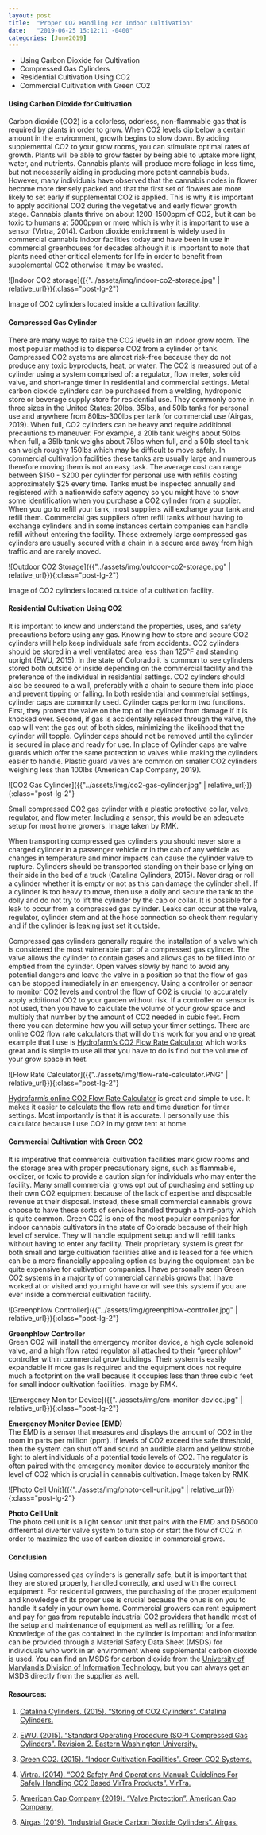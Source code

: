 ```yaml
---
layout: post
title:  "Proper CO2 Handling For Indoor Cultivation"
date:   "2019-06-25 15:12:11 -0400"
categories: [June2019]
---
```



* Using Carbon Dioxide for Cultivation
* Compressed Gas Cylinders
* Residential Cultivation Using CO2
* Commercial Cultivation with Green CO2


#### Using Carbon Dioxide for Cultivation
Carbon dioxide (CO2) is a colorless, odorless, non-flammable gas that is required by plants in order to grow. When CO2 levels dip below a certain amount in the environment, growth begins to slow down. By adding supplemental CO2 to your grow rooms, you can stimulate optimal rates of growth. Plants will be able to grow faster by being able to uptake more light, water, and nutrients. Cannabis plants will produce more foliage in less time, but not necessarily aiding in producing more potent cannabis buds. However, many individuals have observed that the cannabis nodes in flower become more densely packed and that the first set of flowers are more likely to set early if supplemental CO2 is applied. This is why it is important to apply additional CO2 during the vegetative and early flower growth stage. Cannabis plants thrive on about 1200-1500ppm of CO2, but it can be toxic to humans at 5000ppm or more which is why it is important to use a sensor (Virtra, 2014). Carbon dioxide enrichment is widely used in commercial cannabis indoor facilities today and have been in use in commercial greenhouses for decades although it is important to note that plants need other critical elements for life in order to benefit from supplemental CO2 otherwise it may be wasted. 

![Indoor CO2 storage]({{"../assets/img/indoor-co2-storage.jpg" | relative_url}}){:class="post-lg-2"}
<div class="text-center blog-caption">
Image of CO2 cylinders located inside a cultivation facility. 
</div>

#### Compressed Gas Cylinder
There are many ways to raise the CO2 levels in an indoor grow room. The most popular method is to disperse CO2 from a cylinder or tank. Compressed CO2 systems are almost risk-free because they do not produce any toxic byproducts, heat, or water. The CO2 is measured out of a cylinder using a system comprised of: a regulator, flow meter, solenoid valve, and short-range timer in residential and commercial settings.  Metal carbon dioxide cylinders can be purchased from a welding, hydroponic store or beverage supply store for residential use. They commonly come in three sizes in the United States: 20lbs, 35lbs, and 50lb tanks for personal use and anywhere from 80lbs-300lbs per tank for commercial use (Airgas, 2019). When full, CO2 cylinders can be heavy and require additional precautions to maneuver. For example, a 20lb tank weighs about 50lbs when full, a 35lb tank weighs about 75lbs when full, and a 50lb steel tank can weigh roughly 150lbs which may be difficult to move safely. In commercial cultivation facilities these tanks are usually large and numerous therefore moving them is not an easy task. The average cost can range between $150 - $200 per cylinder for personal use with refills costing approximately $25 every time. Tanks must be inspected annually and registered with a nationwide safety agency so you might have to show some identification when you purchase a CO2 cylinder from a supplier. When you go to refill your tank, most suppliers will exchange your tank and refill them. Commercial gas suppliers often refill tanks without having to exchange cylinders and in some instances certain companies can handle refill without entering the facility. These extremely large compressed gas cylinders are usually secured with a chain in a secure area away from high traffic and are rarely moved. 

![Outdoor CO2 Storage]({{"../assets/img/outdoor-co2-storage.jpg" | relative_url}}){:class="post-lg-2"}
<div class="text-center blog-caption">
Image of CO2 cylinders located outside of a cultivation facility. 
</div>

#### Residential Cultivation Using CO2
It is important to know and understand the properties, uses, and safety precautions before using any gas. Knowing how to store and secure CO2 cylinders will help keep individuals safe from accidents. CO2 cylinders should be stored in a well ventilated area less than 125°F and standing upright (EWU, 2015). In the state of Colorado it is common to see cylinders stored both outside or inside depending on the commercial facility and the preference of the individual in residential settings. CO2 cylinders should also be secured to a wall, preferably with a chain to secure them into place and prevent tipping or falling. In both residential and commercial settings, cylinder caps are commonly used. Cylinder caps perform two functions. First, they protect the valve on the top of the cylinder from damage if it is knocked over. Second, if gas is accidentally released through the valve, the cap will vent the gas out of both sides, minimizing the likelihood that the cylinder will topple. Cylinder caps should not be removed until the cylinder is secured in place and ready for use. In place of Cylinder caps are valve guards which offer the same protection to valves while making the cylinders easier to handle. Plastic guard valves are common on smaller CO2 cylinders weighing less than 100lbs (American Cap Company, 2019). 

![CO2 Gas Cylinder]({{"../assets/img/co2-gas-cylinder.jpg" | relative_url}}){:class="post-lg-2"}
<div class="text-center blog-caption">
Small compressed CO2 gas cylinder with a plastic protective collar, valve, regulator, and flow meter. Including a sensor, this would be an adequate setup for most home growers. Image taken by RMK. 
</div>

When transporting compressed gas cylinders you should never store a charged cylinder in a passenger vehicle or in the cab of any vehicle as changes in temperature and minor impacts can cause the cylinder valve to rupture. Cylinders should be transported standing on their base or lying on their side in the bed of a truck (Catalina Cylinders, 2015). Never drag or roll a cylinder whether it is empty or not as this can damage the cylinder shell. If a cylinder is too heavy to move, then use a dolly and secure the tank to the dolly and do not try to lift the cylinder by the cap or collar. It is possible for a leak to occur from a compressed gas cylinder. Leaks can occur at the valve, regulator, cylinder stem and at the hose connection so check them regularly and if the cylinder is leaking just set it outside.

Compressed gas cylinders generally require the installation of a valve which is considered the most vulnerable part of a compressed gas cylinder. The valve allows the cylinder to contain gases and allows gas to be filled into or emptied from the cylinder. Open valves slowly by hand to avoid any potential dangers and leave the valve in a position so that the flow of gas can be stopped immediately in an emergency. Using a controller or sensor to monitor CO2 levels and control the flow of CO2 is crucial to accurately apply additional CO2 to your garden without risk. If a controller or sensor is not used, then you have to calculate the volume of your grow space and multiply that number by the amount of CO2 needed in cubic feet. From there you can determine how you will setup your timer settings. There are online CO2 flow rate calculators that will do this work for you and one great example that I use is [Hydrofarm’s CO2 Flow Rate Calculator](https://www.hydrofarm.com/resources/co2calc) which works great and is simple to use all that you have to do is find out the volume of your grow space in feet. 

![Flow Rate Calculator]({{"../assets/img/flow-rate-calculator.PNG" | relative_url}}){:class="post-lg-2"}
<div class="text-center blog-caption">
<a href="https://www.hydrofarm.com/resources/co2calc">Hydrofarm’s online CO2 Flow Rate Calculator</a> is great and simple to use. It makes it easier to calculate the flow rate and time duration for timer settings. Most importantly is that it is accurate. I personally use this calculator because I use CO2 in my grow tent at home. 
</div>

#### Commercial Cultivation with Green CO2
It is imperative that commercial cultivation facilities mark grow rooms and the storage area with proper precautionary signs, such as flammable, oxidizer, or toxic to provide a caution sign for individuals who may enter the facility. Many small commercial grows opt out of purchasing and setting up their own CO2 equipment because of the lack of expertise and disposable revenue at their disposal. Instead, these small commercial cannabis grows choose to have these sorts of services handled through a third-party which is quite common. Green CO2 is one of the most popular companies for indoor cannabis cultivators in the state of Colorado because of their high level of service. They will handle equipment setup and will refill tanks without having to enter any facility. Their proprietary system is great for both small and large cultivation facilities alike and is leased for a fee which can be a more financially appealing option as buying the equipment can be quite expensive for cultivation companies. I have personally seen Green CO2 systems in a majority of commercial cannabis grows that I have worked at or visited and you might have or will see this system if you are ever inside a commercial cultivation facility. 

![Greenphlow Controller]({{"../assets/img/greenphlow-controller.jpg" | relative_url}}){:class="post-lg-2"}
<div class="text-center blog-caption">
<b>Greenphlow Controller</b><br>
Green CO2 will install the emergency monitor device, a high cycle solenoid valve, and a high flow rated regulator all attached to their “greenphlow” controller within commercial grow buildings. Their system is easily expandable if more gas is required and the equipment does not require much a footprint on the wall because it occupies less than three cubic feet for small indoor cultivation facilities. Image by RMK.
</div>

![Emergency Monitor Device]({{"../assets/img/em-monitor-device.jpg" | relative_url}}){:class="post-lg-2"}
<div class="text-center blog-caption">
<b>Emergency Monitor Device (EMD)</b><br>
The EMD is a sensor that measures and displays the amount of CO2 in the room in parts per million (ppm). If levels of CO2 exceed the safe threshold, then the system can shut off and sound an audible alarm and yellow strobe light to alert individuals of a potential toxic levels of CO2. The regulator is often paired with the emergency monitor device to accurately monitor the level of CO2 which is crucial in cannabis cultivation.
Image taken by RMK. 
</div>

![Photo Cell Unit]({{"../assets/img/photo-cell-unit.jpg" | relative_url}}){:class="post-lg-2"}
<div class="text-center blog-caption">
<b>Photo Cell Unit</b><br>
The photo cell unit is a light sensor unit that pairs with the EMD and DS6000 differential diverter valve system to turn stop or start the flow of CO2 in order to maximize the use of carbon dioxide in commercial grows. 
</div>

#### Conclusion
Using compressed gas cylinders is generally safe, but it is important that they are stored properly, handled correctly, and used with the correct equipment. For residential growers, the purchasing of the proper equipment and knowledge of its proper use is crucial because the onus is on you to handle it safely in your own home. Commercial growers can rent equipment and pay for gas from reputable industrial CO2 providers that handle most of the setup and maintenance of equipment as well as refilling for a fee. Knowledge of the gas contained in the cylinder is important and information can be provided through a Material Safety Data Sheet (MSDS) for individuals who work in an environment where supplemental carbon dioxide is used. You can find an MSDS for carbon dioxide from the [University of Maryland’s Division of Information Technology](http://terpconnect.umd.edu/~choi/MSDS/Airgas/CARBON%20DIOXIDE.pdf), but you can always get an MSDS directly from the supplier as well.

#### Resources:
1. <a href="https://www.catalinacylinders.com/faqs/storing-of-co2-cylinders/">Catalina Cylinders. (2015). “Storing of CO2 Cylinders”. Catalina Cylinders.</a>

2. <a href="https://access.ewu.edu/Documents/HRRR/ehs/Procedures/Gas%2520Cylinder%2520SOP%252003312016.pdf">EWU. (2015). “Standard Operating Procedure (SOP)
Compressed Gas Cylinders”. Revision 2. Eastern Washington University.</a>

3. <a href="https://www.greenco2systems.com/wp-content/uploads/2018/05/GreenCo2-Brochure_Cultivation_FINAL.pdf">Green CO2. (2015). “Indoor Cultivation Facilities”. Green CO2 Systems.</a>

4. <a href="https://www.virtra.com/PDF/Manuals/Production/co2safetyguide.pdf">Virtra. (2014). “CO2 Safety And Operations Manual: Guidelines For Safely Handling CO2 Based VirTra Products”. VirTra.</a>

5. <a href="https://www.americap-mfg.com/valve-protection.html">American Cap Company (2019). “Valve Protection”. American Cap Company.</a>

6. <a href="http://www.airgas.com/p/CD%2050">Airgas (2019). “Industrial Grade Carbon Dioxide Cylinders”. Airgas.</a>
